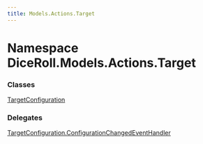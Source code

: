 ```yaml
---
title: Models.Actions.Target
---
```


# <a id="DiceRoll_Models_Actions_Target"></a> Namespace DiceRoll.Models.Actions.Target

### Classes

 [TargetConfiguration](DiceRoll.Models.Actions.Target.TargetConfiguration.md)

### Delegates

 [TargetConfiguration.ConfigurationChangedEventHandler](DiceRoll.Models.Actions.Target.TargetConfiguration.ConfigurationChangedEventHandler.md)


